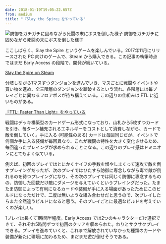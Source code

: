 ```yaml
---
date: 2018-01-19T19:05:22.657Z
from: medium
title: "『Slay the Spire』をやっている"
---
```


![防御をガチガチに固めながら死闘の末にボスを倒した様子](https://cdn-images-1.medium.com/max/800/1*zlsiVWa5pJa33S2EfimGpQ.png)
防御をガチガチに固めながら死闘の末にボスを倒した様子

ここしばらく、Slay the Spire というゲームを楽しんでいる。2017年11月にリリースされた PC 向けのゲームで、Steam から購入できる。この記事の執筆時点ではまだ Early Access の段階で、開発が続いている。

[Slay the Spire on Steam](http://store.steampowered.com/app/646570/Slay_the_Spire/)

分岐しながら1マスずつダンジョンを進んでいき、マスごとに戦闘やイベントや買い物を進め、全三階層のダンジョンを踏破するという流れ。各階層には毎プレイごとに異なるフロアボスが待ち構えている。この辺りの仕組みは FTL に近いものがある。

[『FTL: Faster Than Light』をやっている](https://medium.com/@r7kamura/ftl-faster-than-light-%E3%82%92%E3%82%84%E3%81%A3%E3%81%A6%E3%81%84%E3%82%8B-86fe805d61fd)

戦闘はデッキ構築型のカードゲーム形式になっており、山札から5枚ずつカードを引き、毎ターン補充されるエネルギーをコストとして消費しながら、カードで敵を倒していく。手に入る (可能性のある) カードは毎回同じだが、イベントで何個か手に入る装備が毎回異なり、これが戦闘の特性を大きく変化させるため、毎回違ったプレイングが求められることになる。この辺りのプレイ感はドミニオンにとてもよく似ている。

例えば、初回のプレイではとにかくナイフの手数を増やしまくって速攻で敵を倒すプレイングだったが、次のプレイではひたすら防御に専念しながら毒で敵が倒れるのを待つプレイングになり、その次のプレイでは同じく防御に専念するものの、防御した回数だけ敵にダメージを与えていくというプレイングだった。たまたま防御によって有利になるカードや装備が手に入る場面があったためにこのビルドになっただけで、二度は無いような組み合わせだと思うので、次プレイしたらまた全然違うビルドになると思う。そのプレイごとに最適なビルドを考えていくのが楽しい。

1プレイは長くて1時間半程度。Early Access では2つのキャラクターだけ選択できて、それぞれ5時間ずつで初回のクリアを収められた。わりとサクサクプレイできる。プレイを進めていくと、これまで解放されていなかった種類のカードや装備が新たに環境に加わるため、まだまだ遊び倒せそうである。

